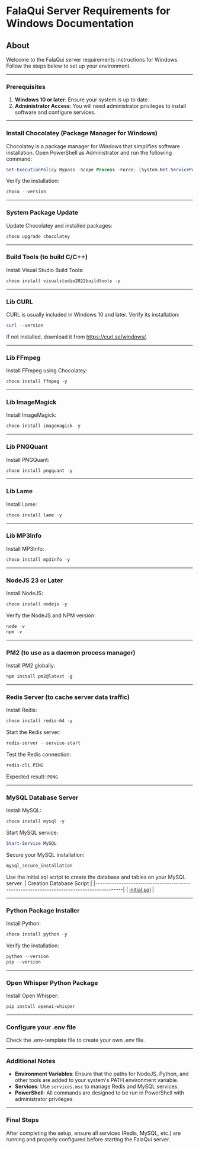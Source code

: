 # FalaQui Server Requirements for Windows Documentation

## About
Welcome to the FalaQui server requirements instructions for Windows. Follow the steps below to set up your environment.

---

### Prerequisites
1. **Windows 10 or later**: Ensure your system is up to date.
2. **Administrator Access**: You will need administrator privileges to install software and configure services.

---

### Install Chocolatey (Package Manager for Windows)
Chocolatey is a package manager for Windows that simplifies software installation. Open PowerShell as Administrator and run the following command:
```powershell
Set-ExecutionPolicy Bypass -Scope Process -Force; [System.Net.ServicePointManager]::SecurityProtocol = [System.Net.ServicePointManager]::SecurityProtocol -bor 3072; iex ((New-Object System.Net.WebClient).DownloadString('https://community.chocolatey.org/install.ps1'))
```

Verify the installation:
```powershell
choco --version
```

---

### System Package Update
Update Chocolatey and installed packages:
```powershell
choco upgrade chocolatey
```

---

### Build Tools (to build C/C++)
Install Visual Studio Build Tools:
```powershell
choco install visualstudio2022buildtools -y
```

---

### Lib CURL
CURL is usually included in Windows 10 and later. Verify its installation:
```powershell
curl --version
```

If not installed, download it from https://curl.se/windows/.

---

### Lib FFmpeg
Install FFmpeg using Chocolatey:
```powershell
choco install ffmpeg -y
```

---

### Lib ImageMagick
Install ImageMagick:
```powershell
choco install imagemagick -y
```

---

### Lib PNGQuant
Install PNGQuant:
```powershell
choco install pngquant -y
```

---

### Lib Lame
Install Lame:
```powershell
choco install lame -y
```

---

### Lib MP3Info
Install MP3Info:
```powershell
choco install mp3info -y
```

---

### NodeJS 23 or Later
Install NodeJS:
```powershell
choco install nodejs -y
```

Verify the NodeJS and NPM version:
```powershell
node -v
npm -v
```

---

### PM2 (to use as a daemon process manager)
Install PM2 globally:
```powershell
npm install pm2@latest -g
```

---

### Redis Server (to cache server data traffic)
Install Redis:
```powershell
choco install redis-64 -y
```

Start the Redis server:
```powershell
redis-server --service-start
```

Test the Redis connection:
```powershell
redis-cli PING
```
Expected result: `PONG`

---

### MySQL Database Server
Install MySQL:
```powershell
choco install mysql -y
```

Start MySQL service:
```powershell
Start-Service MySQL
```

Secure your MySQL installation:
```powershell
mysql_secure_installation
```

Use the initial.sql script to create the database and tables on your MySQL server.
| Creation Database Script                                                                |
|-----------------------------------------------------------------------------------------|
| [initial.sql](https://github.com/falaqui-open/chat/blob/main/docs/database/initial.sql) |

---

### Python Package Installer
Install Python:
```powershell
choco install python -y
```

Verify the installation:
```powershell
python --version
pip --version
```

---

### Open Whisper Python Package
Install Open Whisper:
```powershell
pip install openai-whisper
```

---

### Configure your .env file
Check the .env-template file to create your own .env file.

---

### Additional Notes
- **Environment Variables**: Ensure that the paths for NodeJS, Python, and other tools are added to your system's PATH environment variable.
- **Services**: Use `services.msc` to manage Redis and MySQL services.
- **PowerShell**: All commands are designed to be run in PowerShell with administrator privileges.

---

### Final Steps
After completing the setup, ensure all services (Redis, MySQL, etc.) are running and properly configured before starting the FalaQui server.